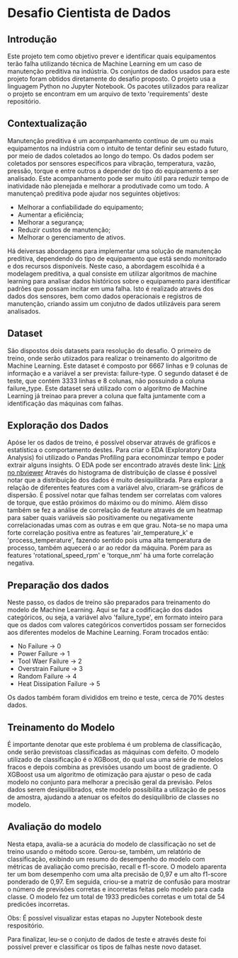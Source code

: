 # Desafio Cientista de Dados

## Introdução
Este projeto tem como objetivo prever e identificar quais equipamentos terão falha utilizando técnica de Machine Learning em um caso de
manutenção preditiva na indústria. Os conjuntos de dados usados para este projeto foram obtidos diretamente do desafio proposto. O projeto usa a linguagem Python no Jupyter Notebook. Os pacotes utilizados para realizar o projeto se encontram em um arquivo de texto 'requirements' deste repositório.

## Contextualização
Manutenção preditiva é um acompanhamento contínuo de um ou mais equipamentos na indústria com o intuito de tentar definir seu estado futuro, por meio de dados coletados ao longo do tempo. Os dados podem ser coletados por sensores específicos para vibração, temperatura, vazão, pressão, torque e entre outros a depender do tipo do equipamento a ser analisado. Este acompanhamento pode ser muito útil para reduzir tempo de inatividade não plenejada e melhorar a produtivade como um todo. A manutençaõ preditiva pode ajudar nos seguintes objetivos:
* Melhorar a confiabilidade do equipamento;
* Aumentar a eficiência;
* Melhorar a segurança;
* Reduzir custos de manutenção;
* Melhorar o gerenciamento de ativos.

Há deiversas abordagens para implementar uma solução de manutenção preditiva, dependendo do tipo de equipamento que está sendo monitorado e dos recursos disponíveis. Neste caso, a abordagem escolhida é a modelagem preditiva, a qual consiste em utilizar algoritmos de machine learning para analisar dados históricos sobre o equipamento para identificar padrões que possam incitar em uma falha. Isto é realizado através dos dados dos sensores, bem como dados operacionais e registros de manutenção, criando assim um conjutno de dados utilizáveis para serem analisados.

## Dataset
São dispostos dois datasets para resolução do desafio. O primeiro de treino, onde serão utiizados para realizar o treinamento do algoritmo de Machine Learning. Este dataset é composto por 6667 linhas e 9 colunas de informação e a variável a ser prevista: failure-type. O segundo dataset é de teste, que contém 3333 linhas e 8 colunas, não possuindo a coluna failure_type. Este dataset será utilizado com o algoritmo de Machine Learning já treinao para prever a coluna que falta juntamente com a identificação das máquinas com falhas.

## Exploração dos Dados
Apóse ler os dados de treino, é possível observar através de gráficos e estatística o comportamento destes. Para criar o EDA (Exploratory Data Analysis) foi utilizado o Pandas Profiling para econominzar tempo e poder extrair alguns insights. O EDA pode ser encontrado através deste link: <a
href="https://nbviewer.org/github/vinidmonego/Desafio_Cientista_de_Dados/blob/main/Desafio_-_Cientista_de_Dados_Classificacao.ipynb" title="Clique e acesse agora!" target="_blank">Link no nbviewer</a>
Através do histograma de distribuição de classe é possível notar que a distribuição dos dados é muito desiquilibrada.
Para explorar a relação de diferentes features com a variável alvo, criaram-se gráficos de dispersão. É possível notar que falhas tendem ser correlatas com valores de torque, que estão próximos do máximo ou do mínimo. Além disso também se fez a análise de correlação de feature através de um heatmap para saber quais variáveis são positivamente ou negativamente correlacionadas umas com as outras e em que grau. Nota-se no mapa uma forte correlação positiva entre as features 'air_temperature_k' e 'process_temperature', fazendo sentido pois uma alta temperatura de processo, também aquecerá o ar ao redor da máquina. Porém para as features 'rotational_speed_rpm' e 'torque_nm' há uma forte correlação negativa.

## Preparação dos dados
Neste passo, os dados de treino são preparados para treinamento do modelo de Machine Learning. Aqui se faz a codificação dos dados categóricos, ou seja, a variável alvo 'failure_type', em formato inteiro para que os dados com valores categóricos convertidos possam ser fornecidos aos diferentes modelos de Machine Learning. Foram trocados então:

* No Failure               -> 0
* Power Failure            -> 1
* Tool Waer Failure        -> 2
* Overstrain Failure       -> 3
* Random Failure           -> 4
* Heat Dissipation Failure -> 5

Os dados também foram divididos em treino e teste, cerca de 70% destes dados.

## Treinamento do Modelo
É importante denotar que este problema é um problema de classificação, onde serão previstoas classificadas as máquinas com defeito.
O modelo utilizado de classificação é o XGBoost, do qual usa uma série de modelos fracos e depois combina as previsões usando um boost de gradiente. O XGBoost usa um algoritmo de otimização para ajustar o peso de cada modelo no conjunto para melhorar a precisão geral da previsão. Pelos dados serem desiquilibrados, este modelo possibilita a utilização de pesos de amostra, ajudando a atenuar os efeitos do desiquilíbrio de classes no modelo.

## Avaliação do modelo
Nesta etapa, avalia-se a acurácia do modelo de classíficação no set de treino usando o método score. Gerou-se, também, um relatório de classificação, exibindo um resumo do desempenho do modelo com métricas de avaliação como precisão, recall e f1-score. 
O modelo aparenta ter um bom desempenho com uma alta precisão de 0,97 e um alto f1-score ponderado de 0,97.
Em seguida, criou-se a matriz de confusão para mostrar o número de previsões corretas e incorretas feitas pelo modelo para cada classe. O modelo fez um total de 1933 predicões corretas e um total de 54 predicões incorretas.

Obs: É possível visualizar estas etapas no Jupyter Notebook deste respositório.

Para finalizar, leu-se o conjuto de dados de teste e através deste foi possível prever e classificar os tipos de falhas neste novo dataset.
